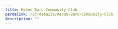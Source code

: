 ```yaml
---
title: Kebun Baru Community Club
permalink: /cc-details/Kebun-Baru-Community-Club
description: ""
---
```

